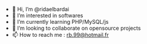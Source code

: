 - 👋 Hi, I’m @ridaelbardai
- 👀 I’m interested in softwares
- 🌱 I’m currently learning PHP/MySQL/js
- 💞️ I’m looking to collaborate on opensource projects
- 📫 How to reach me : rb.99@hotmail.fr

<!---
ridaelbardai/ridaelbardai is a ✨ special ✨ repository because its `README.md` (this file) appears on your GitHub profile.
You can click the Preview link to take a look at your changes.
--->
